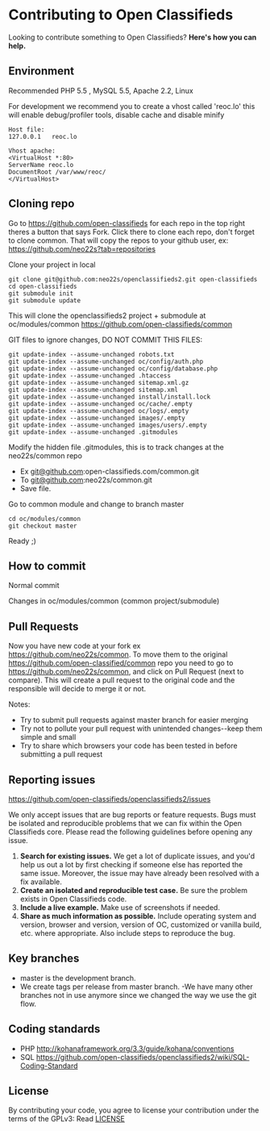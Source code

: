# Contributing to Open Classifieds

Looking to contribute something to Open Classifieds? **Here's how you can help.**

## Environment
Recommended PHP 5.5 , MySQL 5.5, Apache 2.2, Linux

For development we recommend you to create a vhost called 'reoc.lo' this will enable debug/profiler tools, disable cache and disable minify

```
Host file:
127.0.0.1   reoc.lo
```

```
Vhost apache:
<VirtualHost *:80>
ServerName reoc.lo
DocumentRoot /var/www/reoc/
</VirtualHost>
```

## Cloning repo
Go to https://github.com/open-classifieds for each repo in the top right theres a button that says Fork. Click there to clone each repo, don't forget to clone common. That will copy the repos to your github user, ex: https://github.com/neo22s?tab=repositories

Clone your project in local
```
git clone git@github.com:neo22s/openclassifieds2.git open-classifieds
cd open-classifieds
git submodule init
git submodule update
```

This will clone the openclassifieds2 project + submodule at oc/modules/common https://github.com/open-classifieds/common

GIT files to ignore changes, DO NOT COMMIT THIS FILES:
```
git update-index --assume-unchanged robots.txt
git update-index --assume-unchanged oc/config/auth.php
git update-index --assume-unchanged oc/config/database.php
git update-index --assume-unchanged .htaccess
git update-index --assume-unchanged sitemap.xml.gz
git update-index --assume-unchanged sitemap.xml
git update-index --assume-unchanged install/install.lock
git update-index --assume-unchanged oc/cache/.empty
git update-index --assume-unchanged oc/logs/.empty
git update-index --assume-unchanged images/.empty
git update-index --assume-unchanged images/users/.empty
git update-index --assume-unchanged .gitmodules
```

Modify the hidden file .gitmodules, this is to track changes at the neo22s/common repo
- Ex git@github.com:open-classifieds.com/common.git
- To git@github.com:neo22s/common.git
- Save file.


Go to common module and change to branch master
```
cd oc/modules/common
git checkout master
```

Ready ;)

## How to commit
Normal commit

Changes in oc/modules/common (common project/submodule)

## Pull Requests

Now you have new code at your fork ex https://github.com/neo22s/common. To move them to the original https://github.com/open-classified/common repo you need to go to https://github.com/neo22s/common, and click on Pull Request (next to compare). This will create a pull request to the original code and the responsible will decide to merge it or not.

Notes:
- Try to submit pull requests against master branch for easier merging
- Try not to pollute your pull request with unintended changes--keep them simple and small
- Try to share which browsers your code has been tested in before submitting a pull request

## Reporting issues

https://github.com/open-classifieds/openclassifieds2/issues

We only accept issues that are bug reports or feature requests. Bugs must be isolated and reproducible problems that we can fix within the Open Classifieds core. Please read the following guidelines before opening any issue.

1. **Search for existing issues.** We get a lot of duplicate issues, and you'd help us out a lot by first checking if someone else has reported the same issue. Moreover, the issue may have already been resolved with a fix available.
2. **Create an isolated and reproducible test case.** Be sure the problem exists in Open Classifieds code.
3. **Include a live example.** Make use of screenshots if needed.
4. **Share as much information as possible.** Include operating system and version, browser and version, version of OC, customized or vanilla build, etc. where appropriate. Also include steps to reproduce the bug.



## Key branches

- master is the development branch.
- We create tags per release from master branch.
 -We have many other branches not in use anymore since we changed the way we use the git flow.


## Coding standards

- PHP http://kohanaframework.org/3.3/guide/kohana/conventions
- SQL https://github.com/open-classifieds/openclassifieds2/wiki/SQL-Coding-Standard

## License

By contributing your code, you agree to license your contribution under the terms of the GPLv3: Read [LICENSE](LICENSE)
